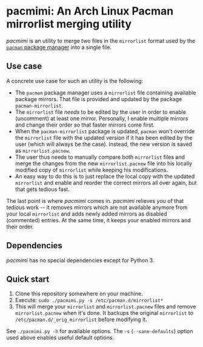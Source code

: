 # pacmimi: An Arch Linux Pacman mirrorlist merging utility

_pacmimi_ is an utility to merge two files in the `mirrorlist` format
used by the [`pacman` package manager](https://www.archlinux.org/pacman/)
into a single file.

## Use case

A concrete use case for such an utility is the following:

- The `pacman` package manager uses a `mirrorlist` file containing
  available package mirrors. That file is provided and updated by the
  package `pacman-mirrorlist`.
- The `mirrorlist` file _needs_ to be edited by the user in order
  to enable (uncomment) at least one mirror. Personally, I enable
  multiple mirrors and change their order so that faster mirrors come
  first.
- When the `pacman-mirrorlist` package is updated, `pacman` won't override
  the `mirrorlist` file with the updated version if it has been edited
  by the user (which will always be the case). Instead, the new version
  is saved as `mirrorlist.pacnew`.
- The user thus needs to manually compare both `mirrorlist` files and merge
  the changes from the new `mirrorlist.pacnew` file into his locally modified
  copy of `mirrorlist` while keeping his modifications.
- An easy way to do this is to just replace the local copy with the updated
  `mirrorlist` and enable and reorder the correct mirrors all over again, but
  that gets tedious fast.

The last point is where _pacmimi_ comes in. _pacmimi_ relieves you of that
tedious work -- it removes mirrors which are not available anymore from your
local `mirrorlist` and adds newly added mirrors as disabled (commented)
entries. At the same time, it keeps your enabled mirrors and their order.

## Dependencies
_pacmimi_ has no special dependencies except for Python 3.

## Quick start

1. Clone this repository somewhere on your machine.
2. Execute: `sudo ./pacmimi.py -s /etc/pacman.d/mirrorlist*`
3. This will merge your `mirrorlist` and `mirrorlist.pacnew` files and remove
   `mirrorlist.pacnew` when it's done. It backups the original `mirrorlist` to
   `/etc/pacman.d/_orig_mirrorlist` before modifying it.

See `./pacmimi.py -h` for available options. The `-s` (`--sane-defaults`) option used
above enables useful default options.
